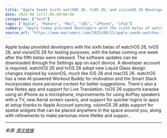```yaml
---
title: "Apple Seeds Sixth watchOS 26, tvOS 26, and visionOS 26 Developer Betas"
date: 2025-08-11T17:06:00+08:00
categories: ["tech"]
tags: ["Apple", "Rumors", "Mac", "iOS", "iPhone", "iPad"]
summary: "Apple today provided developers with the sixth betas of watchOS 26, tvOS 26, and visionOS 26 for testing purposes, with the betas coming one week after the fifth betas were released. The software upda"
source_url: "https://www.macrumors.com/2025/08/11/apple-seeds-watchos-26-beta-6/"
---
```


Apple today provided developers with the sixth betas of watchOS 26, tvOS 26, and visionOS 26 for testing purposes, with the betas coming one week after the fifth betas were released. The software updates can be downloaded through the Settings app on each device. A developer account is required. &zwnj;watchOS 26&zwnj; and tvOS 26 adopt new Liquid Glass design changes inspired by visionOS, much like iOS 26 and macOS 26. watchOS has a new AI-powered Workout Buddy for motivation and the Smart Stack incorporates more personal context for better suggestions. There's also a new Notes app and support for Live Translation. tvOS 26 supports karaoke using an iPhone as a microphone, improvements for using AirPlay speakers with a TV, new Aerial screen savers, and support for quicker logins to apps at setup thanks to Apple Account syncing. visionOS 26 adds support for spatial widgets that can be placed anywhere in the space around you, along with refinements to make personas more lifelike and suppor...

---

*来源: [原文链接](https://www.macrumors.com/2025/08/11/apple-seeds-watchos-26-beta-6/)*
